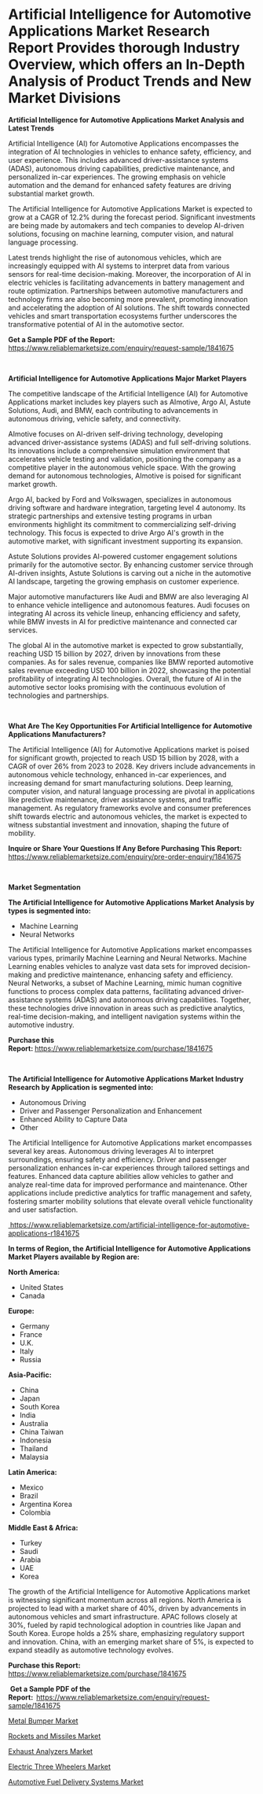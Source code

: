 <p><h1>Artificial Intelligence for Automotive Applications Market Research Report Provides thorough Industry Overview, which offers an In-Depth Analysis of Product Trends and New Market Divisions</h1></p><p><strong>Artificial Intelligence for Automotive Applications Market Analysis and Latest Trends</strong></p>
<p><p>Artificial Intelligence (AI) for Automotive Applications encompasses the integration of AI technologies in vehicles to enhance safety, efficiency, and user experience. This includes advanced driver-assistance systems (ADAS), autonomous driving capabilities, predictive maintenance, and personalized in-car experiences. The growing emphasis on vehicle automation and the demand for enhanced safety features are driving substantial market growth.</p><p>The Artificial Intelligence for Automotive Applications Market is expected to grow at a CAGR of 12.2% during the forecast period. Significant investments are being made by automakers and tech companies to develop AI-driven solutions, focusing on machine learning, computer vision, and natural language processing. </p><p>Latest trends highlight the rise of autonomous vehicles, which are increasingly equipped with AI systems to interpret data from various sensors for real-time decision-making. Moreover, the incorporation of AI in electric vehicles is facilitating advancements in battery management and route optimization. Partnerships between automotive manufacturers and technology firms are also becoming more prevalent, promoting innovation and accelerating the adoption of AI solutions. The shift towards connected vehicles and smart transportation ecosystems further underscores the transformative potential of AI in the automotive sector.</p></p>
<p><strong>Get a Sample PDF of the Report:&nbsp;</strong> <a href="https://www.reliablemarketsize.com/enquiry/request-sample/1841675?utm_campaign=1991&utm_medium=2&utm_source=Github&utm_content=ia&utm_term=30032025&utm_id=artificial-intelligence-for-automotive-applications">https://www.reliablemarketsize.com/enquiry/request-sample/1841675</a></p>
<p>&nbsp;</p>
<p><strong>Artificial Intelligence for Automotive Applications Major Market Players</strong></p>
<p><p>The competitive landscape of the Artificial Intelligence (AI) for Automotive Applications market includes key players such as AImotive, Argo AI, Astute Solutions, Audi, and BMW, each contributing to advancements in autonomous driving, vehicle safety, and connectivity.</p><p>AImotive focuses on AI-driven self-driving technology, developing advanced driver-assistance systems (ADAS) and full self-driving solutions. Its innovations include a comprehensive simulation environment that accelerates vehicle testing and validation, positioning the company as a competitive player in the autonomous vehicle space. With the growing demand for autonomous technologies, AImotive is poised for significant market growth.</p><p>Argo AI, backed by Ford and Volkswagen, specializes in autonomous driving software and hardware integration, targeting level 4 autonomy. Its strategic partnerships and extensive testing programs in urban environments highlight its commitment to commercializing self-driving technology. This focus is expected to drive Argo AI's growth in the automotive market, with significant investment supporting its expansion.</p><p>Astute Solutions provides AI-powered customer engagement solutions primarily for the automotive sector. By enhancing customer service through AI-driven insights, Astute Solutions is carving out a niche in the automotive AI landscape, targeting the growing emphasis on customer experience.</p><p>Major automotive manufacturers like Audi and BMW are also leveraging AI to enhance vehicle intelligence and autonomous features. Audi focuses on integrating AI across its vehicle lineup, enhancing efficiency and safety, while BMW invests in AI for predictive maintenance and connected car services.</p><p>The global AI in the automotive market is expected to grow substantially, reaching USD 15 billion by 2027, driven by innovations from these companies. As for sales revenue, companies like BMW reported automotive sales revenue exceeding USD 100 billion in 2022, showcasing the potential profitability of integrating AI technologies. Overall, the future of AI in the automotive sector looks promising with the continuous evolution of technologies and partnerships.</p></p>
<p>&nbsp;</p>
<p><strong>What Are The Key Opportunities For Artificial Intelligence for Automotive Applications Manufacturers?</strong></p>
<p><p>The Artificial Intelligence (AI) for Automotive Applications market is poised for significant growth, projected to reach USD 15 billion by 2028, with a CAGR of over 26% from 2023 to 2028. Key drivers include advancements in autonomous vehicle technology, enhanced in-car experiences, and increasing demand for smart manufacturing solutions. Deep learning, computer vision, and natural language processing are pivotal in applications like predictive maintenance, driver assistance systems, and traffic management. As regulatory frameworks evolve and consumer preferences shift towards electric and autonomous vehicles, the market is expected to witness substantial investment and innovation, shaping the future of mobility.</p></p>
<p><strong>Inquire or Share Your Questions If Any Before Purchasing This Report:</strong> <a href="https://www.reliablemarketsize.com/enquiry/pre-order-enquiry/1841675?utm_campaign=1991&utm_medium=2&utm_source=Github&utm_content=ia&utm_term=30032025&utm_id=artificial-intelligence-for-automotive-applications">https://www.reliablemarketsize.com/enquiry/pre-order-enquiry/1841675</a></p>
<p>&nbsp;</p>
<p><strong>Market Segmentation</strong></p>
<p><strong>The Artificial Intelligence for Automotive Applications Market Analysis by types is segmented into:</strong></p>
<p><ul><li>Machine Learning</li><li>Neural Networks</li></ul></p>
<p><p>The Artificial Intelligence for Automotive Applications market encompasses various types, primarily Machine Learning and Neural Networks. Machine Learning enables vehicles to analyze vast data sets for improved decision-making and predictive maintenance, enhancing safety and efficiency. Neural Networks, a subset of Machine Learning, mimic human cognitive functions to process complex data patterns, facilitating advanced driver-assistance systems (ADAS) and autonomous driving capabilities. Together, these technologies drive innovation in areas such as predictive analytics, real-time decision-making, and intelligent navigation systems within the automotive industry.</p></p>
<p><strong>Purchase this Report:&nbsp;</strong><a href="https://www.reliablemarketsize.com/purchase/1841675?utm_campaign=1991&utm_medium=2&utm_source=Github&utm_content=ia&utm_term=30032025&utm_id=artificial-intelligence-for-automotive-applications">https://www.reliablemarketsize.com/purchase/1841675</a></p>
<p>&nbsp;</p>
<p><strong>The Artificial Intelligence for Automotive Applications Market Industry Research by Application is segmented into:</strong></p>
<p><ul><li>Autonomous Driving</li><li>Driver and Passenger Personalization and Enhancement</li><li>Enhanced Ability to Capture Data</li><li>Other</li></ul></p>
<p><p>The Artificial Intelligence for Automotive Applications market encompasses several key areas. Autonomous driving leverages AI to interpret surroundings, ensuring safety and efficiency. Driver and passenger personalization enhances in-car experiences through tailored settings and features. Enhanced data capture abilities allow vehicles to gather and analyze real-time data for improved performance and maintenance. Other applications include predictive analytics for traffic management and safety, fostering smarter mobility solutions that elevate overall vehicle functionality and user satisfaction.</p></p>
<p><a href="https://www.reliablemarketsize.com/artificial-intelligence-for-automotive-applications-r1841675?utm_campaign=1991&utm_medium=2&utm_source=Github&utm_content=ia&utm_term=30032025&utm_id=artificial-intelligence-for-automotive-applications">&nbsp;https://www.reliablemarketsize.com/artificial-intelligence-for-automotive-applications-r1841675</a></p>
<p><strong>In terms of Region, the Artificial Intelligence for Automotive Applications Market Players available by Region are:</strong></p>
<p>
    <p> <strong> North America: </strong>
        <ul>
            <li>United States</li>
            <li>Canada</li>
        </ul>
        </p> 
    <p> <strong> Europe: </strong>
        <ul>
            <li>Germany</li>
            <li>France</li>
            <li>U.K.</li>
            <li>Italy</li>
            <li>Russia</li>
        </ul>
        </p> 
    <p> <strong> Asia-Pacific: </strong>
        <ul>
            <li>China</li>
            <li>Japan</li>
            <li>South Korea</li>
            <li>India</li>
            <li>Australia</li>
            <li>China Taiwan</li>
            <li>Indonesia</li>
            <li>Thailand</li>
            <li>Malaysia</li>
        </ul>
        </p> 
    <p> <strong> Latin America: </strong>
        <ul>
            <li>Mexico</li>
            <li>Brazil</li>
            <li>Argentina Korea</li>
            <li>Colombia</li>
        </ul>
        </p> 
    <p> <strong> Middle East & Africa: </strong>
        <ul>
            <li>Turkey</li>
            <li>Saudi</li>
            <li>Arabia</li>
            <li>UAE</li>
            <li>Korea</li>
        </ul>
    </p>
    </p>
<p><p>The growth of the Artificial Intelligence for Automotive Applications market is witnessing significant momentum across all regions. North America is projected to lead with a market share of 40%, driven by advancements in autonomous vehicles and smart infrastructure. APAC follows closely at 30%, fueled by rapid technological adoption in countries like Japan and South Korea. Europe holds a 25% share, emphasizing regulatory support and innovation. China, with an emerging market share of 5%, is expected to expand steadily as automotive technology evolves.</p></p>
<p><strong>Purchase this Report: </strong><a href="https://www.reliablemarketsize.com/purchase/1841675?utm_campaign=1991&utm_medium=2&utm_source=Github&utm_content=ia&utm_term=30032025&utm_id=artificial-intelligence-for-automotive-applications">https://www.reliablemarketsize.com/purchase/1841675</a></p>
<p>&nbsp;<strong>Get a Sample PDF of the Report:&nbsp;&nbsp;</strong><a href="https://www.reliablemarketsize.com/enquiry/request-sample/1841675?utm_campaign=1991&utm_medium=2&utm_source=Github&utm_content=ia&utm_term=30032025&utm_id=artificial-intelligence-for-automotive-applications">https://www.reliablemarketsize.com/enquiry/request-sample/1841675</a></p>
<p><strong></strong></p>
<p><p><a href="https://github.com/haagarocapmj/Market-Research-Report-List-1/blob/main/metal-bumper-market.md?utm_campaign=1991&utm_medium=2&utm_source=Github&utm_content=ia&utm_term=30032025&utm_id=artificial-intelligence-for-automotive-applications">Metal Bumper Market</a></p><p><a href="https://github.com/YashRP12/Market-Research-Report-List-7/blob/main/rockets-and-missiles-market.md?utm_campaign=1991&utm_medium=2&utm_source=Github&utm_content=ia&utm_term=30032025&utm_id=artificial-intelligence-for-automotive-applications">Rockets and Missiles Market</a></p><p><a href="https://github.com/gfellcincot4/Market-Research-Report-List-1/blob/main/exhaust-analyzers-market.md?utm_campaign=1991&utm_medium=2&utm_source=Github&utm_content=ia&utm_term=30032025&utm_id=artificial-intelligence-for-automotive-applications">Exhaust Analyzers Market</a></p><p><a href="https://github.com/countpapajwp/Market-Research-Report-List-1/blob/main/electric-three-wheelers-market.md?utm_campaign=1991&utm_medium=2&utm_source=Github&utm_content=ia&utm_term=30032025&utm_id=artificial-intelligence-for-automotive-applications">Electric Three Wheelers Market</a></p><p><a href="https://github.com/fallalenoswG/Market-Research-Report-List-1/blob/main/automotive-fuel-delivery-systems-market.md?utm_campaign=1991&utm_medium=2&utm_source=Github&utm_content=ia&utm_term=30032025&utm_id=artificial-intelligence-for-automotive-applications">Automotive Fuel Delivery Systems Market</a></p></p>